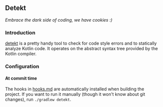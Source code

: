 ## Detekt
_Embrace the dark side of coding, we have cookies :)_

### Introduction
[detekt](https://github.com/detekt/detekt) is a pretty handy tool to check for code style errors and to statically analyze Kotlin code.
It operates on the abstract syntax tree provided by the Kotlin compiler.

### Configuration
#### At commit time
The hooks in [hooks.md](hooks.md) are automatically installed when building the project.
If you want to run it manually (though it won't know about git changes), run `./gradlew detekt`.